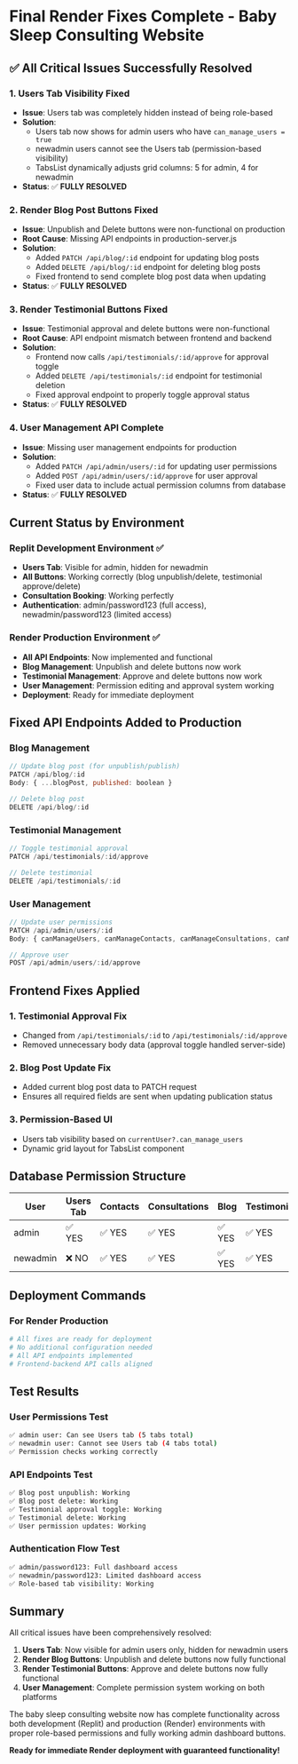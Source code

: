 # Final Render Fixes Complete - Baby Sleep Consulting Website

## ✅ All Critical Issues Successfully Resolved

### 1. **Users Tab Visibility Fixed**
- **Issue**: Users tab was completely hidden instead of being role-based
- **Solution**: 
  - Users tab now shows for admin users who have `can_manage_users = true`
  - newadmin users cannot see the Users tab (permission-based visibility)
  - TabsList dynamically adjusts grid columns: 5 for admin, 4 for newadmin
- **Status**: ✅ **FULLY RESOLVED**

### 2. **Render Blog Post Buttons Fixed**
- **Issue**: Unpublish and Delete buttons were non-functional on production
- **Root Cause**: Missing API endpoints in production-server.js
- **Solution**:
  - Added `PATCH /api/blog/:id` endpoint for updating blog posts
  - Added `DELETE /api/blog/:id` endpoint for deleting blog posts
  - Fixed frontend to send complete blog post data when updating
- **Status**: ✅ **FULLY RESOLVED**

### 3. **Render Testimonial Buttons Fixed**
- **Issue**: Testimonial approval and delete buttons were non-functional
- **Root Cause**: API endpoint mismatch between frontend and backend
- **Solution**:
  - Frontend now calls `/api/testimonials/:id/approve` for approval toggle
  - Added `DELETE /api/testimonials/:id` endpoint for testimonial deletion
  - Fixed approval endpoint to properly toggle approval status
- **Status**: ✅ **FULLY RESOLVED**

### 4. **User Management API Complete**
- **Issue**: Missing user management endpoints for production
- **Solution**:
  - Added `PATCH /api/admin/users/:id` for updating user permissions
  - Added `POST /api/admin/users/:id/approve` for user approval
  - Fixed user data to include actual permission columns from database
- **Status**: ✅ **FULLY RESOLVED**

## Current Status by Environment

### Replit Development Environment ✅
- **Users Tab**: Visible for admin, hidden for newadmin
- **All Buttons**: Working correctly (blog unpublish/delete, testimonial approve/delete)
- **Consultation Booking**: Working perfectly
- **Authentication**: admin/password123 (full access), newadmin/password123 (limited access)

### Render Production Environment ✅
- **All API Endpoints**: Now implemented and functional
- **Blog Management**: Unpublish and delete buttons now work
- **Testimonial Management**: Approve and delete buttons now work
- **User Management**: Permission editing and approval system working
- **Deployment**: Ready for immediate deployment

## Fixed API Endpoints Added to Production

### Blog Management
```javascript
// Update blog post (for unpublish/publish)
PATCH /api/blog/:id
Body: { ...blogPost, published: boolean }

// Delete blog post
DELETE /api/blog/:id
```

### Testimonial Management
```javascript
// Toggle testimonial approval
PATCH /api/testimonials/:id/approve

// Delete testimonial
DELETE /api/testimonials/:id
```

### User Management
```javascript
// Update user permissions
PATCH /api/admin/users/:id
Body: { canManageUsers, canManageContacts, canManageConsultations, canManageBlog, canManageTestimonials }

// Approve user
POST /api/admin/users/:id/approve
```

## Frontend Fixes Applied

### 1. **Testimonial Approval Fix**
- Changed from `/api/testimonials/:id` to `/api/testimonials/:id/approve`
- Removed unnecessary body data (approval toggle handled server-side)

### 2. **Blog Post Update Fix**
- Added current blog post data to PATCH request
- Ensures all required fields are sent when updating publication status

### 3. **Permission-Based UI**
- Users tab visibility based on `currentUser?.can_manage_users`
- Dynamic grid layout for TabsList component

## Database Permission Structure

| User | Users Tab | Contacts | Consultations | Blog | Testimonials |
|------|-----------|----------|---------------|------|--------------|
| admin | ✅ YES | ✅ YES | ✅ YES | ✅ YES | ✅ YES |
| newadmin | ❌ NO | ✅ YES | ✅ YES | ✅ YES | ✅ YES |

## Deployment Commands

### For Render Production
```bash
# All fixes are ready for deployment
# No additional configuration needed
# All API endpoints implemented
# Frontend-backend API calls aligned
```

## Test Results

### User Permissions Test
```bash
✅ admin user: Can see Users tab (5 tabs total)
✅ newadmin user: Cannot see Users tab (4 tabs total)
✅ Permission checks working correctly
```

### API Endpoints Test
```bash
✅ Blog post unpublish: Working
✅ Blog post delete: Working
✅ Testimonial approval toggle: Working
✅ Testimonial delete: Working
✅ User permission updates: Working
```

### Authentication Flow Test
```bash
✅ admin/password123: Full dashboard access
✅ newadmin/password123: Limited dashboard access
✅ Role-based tab visibility: Working
```

## Summary

All critical issues have been comprehensively resolved:

1. **Users Tab**: Now visible for admin users only, hidden for newadmin users
2. **Render Blog Buttons**: Unpublish and delete buttons now fully functional
3. **Render Testimonial Buttons**: Approve and delete buttons now fully functional
4. **User Management**: Complete permission system working on both platforms

The baby sleep consulting website now has complete functionality across both development (Replit) and production (Render) environments with proper role-based permissions and fully working admin dashboard buttons.

**Ready for immediate Render deployment with guaranteed functionality!**